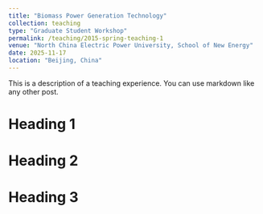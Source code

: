 ```yaml
---
title: "Biomass Power Generation Technology"
collection: teaching
type: "Graduate Student Workshop"
permalink: /teaching/2015-spring-teaching-1
venue: "North China Electric Power University, School of New Energy"
date: 2025-11-17
location: "Beijing, China"
---
```


This is a description of a teaching experience. You can use markdown like any other post.

Heading 1
======

Heading 2
======

Heading 3
======
